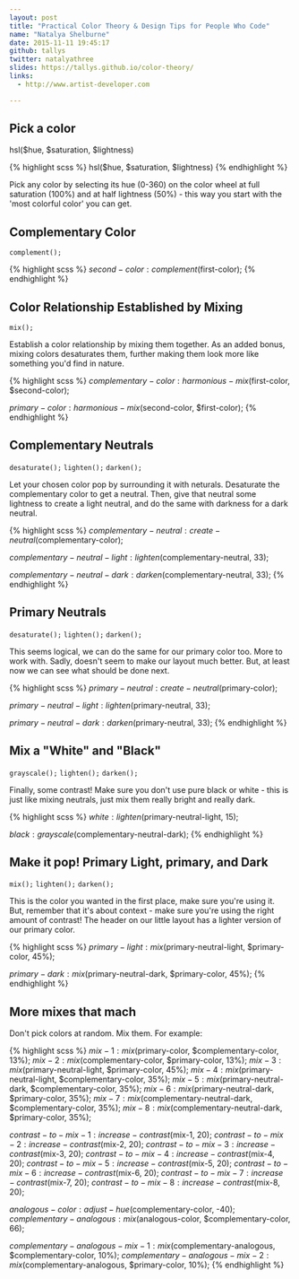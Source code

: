 ```yaml
---
layout: post
title: "Practical Color Theory & Design Tips for People Who Code"
name: "Natalya Shelburne"
date: 2015-11-11 19:45:17
github: tallys
twitter: natalyathree
slides: https://tallys.github.io/color-theory/
links:
  - http://www.artist-developer.com

---
```


## Pick a color

hsl($hue, $saturation, $lightness)

{% highlight scss %}
hsl($hue, $saturation, $lightness)
{% endhighlight %}

Pick any color by selecting its hue (0-360) on the color wheel at full saturation (100%) and at half lightness (50%) - this way you start with the 'most colorful color' you can get.

## Complementary Color

`complement();`

{% highlight scss %}
$second-color: complement($first-color);
{% endhighlight %}

## Color Relationship Established by Mixing

`mix();`

Establish a color relationship by mixing them together. As an added bonus, mixing colors desaturates them, further making them look more like something you'd find in nature.

{% highlight scss %}
$complementary-color: harmonious-mix($first-color, $second-color);

$primary-color: harmonious-mix($second-color, $first-color);
{% endhighlight %}

## Complementary Neutrals

`desaturate();` `lighten();` `darken();`

Let your chosen color pop by surrounding it with neturals. Desaturate the complementary color to get a neutral. Then, give that neutral some lightness to create a light neutral, and do the same with darkness for a dark neutral.

{% highlight scss %}
$complementary-neutral: create-neutral($complementary-color);

$complementary-neutral-light: lighten($complementary-neutral, 33);

$complementary-neutral-dark: darken($complementary-neutral, 33);
{% endhighlight %}

## Primary Neutrals

`desaturate();` `lighten();` `darken();`

This seems logical, we can do the same for our primary color too. More to work with. Sadly, doesn't seem to make our layout much better. But, at least now we can see what should be done next.

{% highlight scss %}
$primary-neutral: create-neutral($primary-color);

$primary-neutral-light: lighten($primary-neutral, 33);

$primary-neutral-dark: darken($primary-neutral, 33);
{% endhighlight %}

## Mix a "White" and "Black"

`grayscale();` `lighten();` `darken();`

Finally, some contrast! Make sure you don't use pure black or white - this is just like mixing neutrals, just mix them really bright and really dark.

{% highlight scss %}
$white: lighten($primary-neutral-light, 15);

$black: grayscale($complementary-neutral-dark);
{% endhighlight %}

## Make it pop! Primary Light, primary, and Dark

`mix();` `lighten();` `darken();`

This is the color you wanted in the first place, make sure you're using it. But, remember that it's about context - make sure you're using the right amount of contrast! The header on our little layout has a lighter version of our primary color.

{% highlight scss %}
$primary-light: mix($primary-neutral-light, $primary-color, 45%);

$primary-dark: mix($primary-neutral-dark, $primary-color, 45%);
{% endhighlight %}


## More mixes that mach

Don't pick colors at random. Mix them. For example:

{% highlight scss %}
$mix-1: mix($primary-color, $complementary-color, 13%);
$mix-2: mix($complementary-color, $primary-color, 13%);
$mix-3: mix($primary-neutral-light, $primary-color, 45%);
$mix-4: mix($primary-neutral-light, $complementary-color, 35%);
$mix-5: mix($primary-neutral-dark, $complementary-color, 35%);
$mix-6: mix($primary-neutral-dark, $primary-color, 35%);
$mix-7: mix($complementary-neutral-dark, $complementary-color, 35%);
$mix-8: mix($complementary-neutral-dark, $primary-color, 35%);

$contrast-to-mix-1: increase-contrast($mix-1, 20);
$contrast-to-mix-2: increase-contrast($mix-2, 20);
$contrast-to-mix-3: increase-contrast($mix-3, 20);
$contrast-to-mix-4: increase-contrast($mix-4, 20);
$contrast-to-mix-5: increase-contrast($mix-5, 20);
$contrast-to-mix-6: increase-contrast($mix-6, 20);
$contrast-to-mix-7: increase-contrast($mix-7, 20);
$contrast-to-mix-8: increase-contrast($mix-8, 20);

$analogous-color: adjust-hue($complementary-color, -40);
$complementary-analogous: mix($analogous-color, $complementary-color, 66);

$complementary-analogous-mix-1: mix($complementary-analogous, $complementary-color, 10%);
$complementary-analogous-mix-2: mix($complementary-analogous, $primary-color, 10%);
{% endhighlight %}
